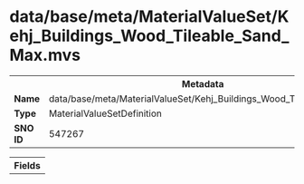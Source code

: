 <h1>data/base/meta/MaterialValueSet/Kehj_Buildings_Wood_Tileable_Sand_Max.mvs</h1><table><tr><th colspan="100%">Metadata</th></tr><tr><td><b>Name</b></td><td>data/base/meta/MaterialValueSet/Kehj_Buildings_Wood_Tileable_Sand_Max.mvs</td></tr><tr><td><b>Type</b></td><td>MaterialValueSetDefinition</td></tr><tr><td><b>SNO ID</b></td><td>547267</td></tr></table>

<table><tr><th colspan="100%">Fields</th></tr></table>

